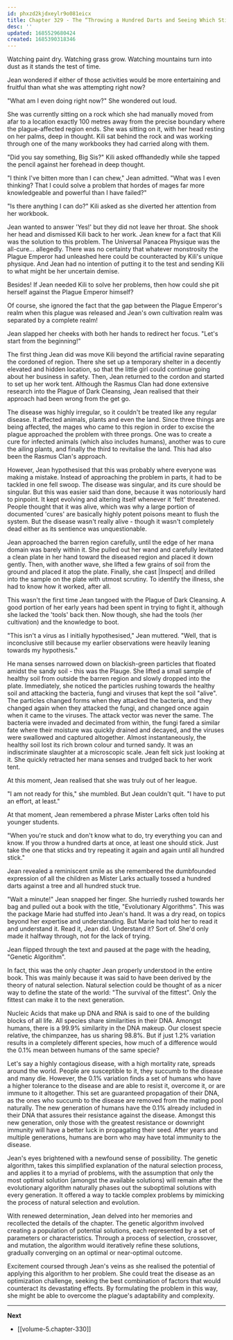 ```yaml
---
id: phxzd2kjdxeylr9o081eicx
title: Chapter 329 - The “Throwing a Hundred Darts and Seeing Which Stick” Strategy
desc: ''
updated: 1685529680424
created: 1685390318346
---
```


Watching paint dry. Watching grass grow. Watching mountains turn into dust as it stands the test of time. 

Jean wondered if either of those activities would be more entertaining and fruitful than what she was attempting right now?

"What am I even doing right now?" She wondered out loud.

She was currently sitting on a rock which she had manually moved from afar to a location exactly 100 metres away from the precise boundary where the plague-affected region ends. She was sitting on it, with her head resting on her palms, deep in thought. Kili sat behind the rock and was working through one of the many workbooks they had carried along with them.

"Did you say something, Big Sis?" Kili asked offhandedly while she tapped the pencil against her forehead in deep thought.

"I think I've bitten more than I can chew," Jean admitted. "What was I even thinking? That I could solve a problem that hordes of mages far more knowledgeable and powerful than I have failed?"

"Is there anything I can do?" Kili asked as she diverted her attention from her workbook.

Jean wanted to answer 'Yes!' but they did not leave her throat. She shook her head and dismissed Kili back to her work. Jean knew for a fact that Kili was the solution to this problem. The Universal Panacea Physique was the all-cure... allegedly. There was no certainty that whatever monstrosity the Plague Emperor had unleashed here could be counteracted by Kili's unique physique. And Jean had no intention of putting it to the test and sending Kili to what might be her uncertain demise.

Besides! If Jean needed Kili to solve her problems, then how could she pit herself against the Plague Emperor himself?

Of course, she ignored the fact that the gap between the Plague Emperor's realm when this plague was released and Jean's own cultivation realm was separated by a complete realm!

Jean slapped her cheeks with both her hands to redirect her focus. "Let's start from the beginning!"

The first thing Jean did was move Kili beyond the artificial ravine separating the cordoned of region. There she set up a temporary shelter in a decently elevated and hidden location, so that the little girl could continue going about her business in safety. Then, Jean returned to the cordon and started to set up her work tent. Although the Rasmus Clan had done extensive research into the Plague of Dark Cleansing, Jean realised that their approach had been wrong from the get go.

The disease was highly irregular, so it couldn't be treated like any regular disease. It affected animals, plants and even the land. Since three things are being affected, the mages who came to this region in order to excise the plague approached the problem with three prongs. One was to create a cure for infected animals (which also includes humans), another was to cure the ailing plants, and finally the third to revitalise the land. This had also been the Rasmus Clan's approach.

However, Jean hypothesised that this was probably where everyone was making a mistake. Instead of approaching the problem in parts, it had to be tackled in one fell swoop. The disease was singular, and its cure should be singular. But this was easier said than done, because it was notoriously hard to pinpoint. It kept evolving and altering itself whenever it 'felt' threatened. People thought that it was alive, which was why a large portion of documented 'cures' are basically highly potent poisons meant to flush the system. But the disease wasn't really alive - though it wasn't completely dead either as its sentience was unquestionable.

Jean approached the barren region carefully, until the edge of her mana domain was barely within it. She pulled out her wand and carefully levitated a clean plate in her hand toward the diseased region and placed it down gently. Then, with another wave, she lifted a few grains of soil from the ground and placed it atop the plate. Finally, she cast |Inspect| and drilled into the sample on the plate with utmost scrutiny. To identify the illness, she had to know how it worked, after all.

This wasn't the first time Jean tangoed with the Plague of Dark Cleansing. A good portion of her early years had been spent in trying to fight it, although she lacked the 'tools' back then. Now though, she had the tools (her cultivation) and the knowledge to boot.

"This isn't a virus as I initially hypothesised," Jean muttered. "Well, that is inconclusive still because my earlier observations were heavily leaning towards my hypothesis."

He mana senses narrowed down on blackish-green particles that floated amidst the sandy soil - this was the Plauge. She lifted a small sample of healthy soil from outside the barren region and slowly dropped into the plate. Immediately, she noticed the particles rushing towards the healthy soil and attacking the bacteria, fungi and viruses that kept the soil "alive". The particles changed forms when they attacked the bacteria, and they changed again when they attacked the fungi, and changed once again when it came to the viruses. The attack vector was never the same. The bacteria were invaded and decimated from within, the fungi fared a similar fate where their moisture was quickly drained and decayed, and the viruses were swallowed and captured altogether. Almost instantaneously, the healthy soil lost its rich brown colour and turned sandy. It was an indiscriminate slaughter at a microscopic scale. Jean felt sick just looking at it. She quickly retracted her mana senses and trudged back to her work tent.

At this moment, Jean realised that she was truly out of her league.

"I am not ready for this," she mumbled. But Jean couldn't quit. "I have to put an effort, at least."

At that moment, Jean remembered a phrase Mister Larks often told his younger students.

"When you're stuck and don't know what to do, try everything you can and know. If you throw a hundred darts at once, at least one should stick. Just take the one that sticks and try repeating it again and again until all hundred stick."

Jean revealed a reminiscent smile as she remembered the dumbfounded expression of all the children as Mister Larks actually tossed a hundred darts against a tree and all hundred stuck true.

"Wait a minute!" Jean snapped her finger. She hurriedly rushed towards her bag and pulled out a book with the title, "Evolutionary Algorithms". This was the package Marie had stuffed into Jean's hand. It was a dry read, on topics beyond her expertise and understanding. But Marie had told her to read it and understand it. Read it, Jean did. Understand it? Sort of. She'd only made it halfway through, not for the lack of trying.

Jean flipped through the text and paused at the page with the heading, "Genetic Algorithm".

In fact, this was the only chapter Jean properly understood in the entire book. This was mainly because it was said to have been derived by the theory of natural selection. Natural selection could be thought of as a nicer way to define the state of the world: "The survival of the fittest". Only the fittest can make it to the next generation.

Nucleic Acids that make up DNA and RNA is said to one of the building blocks of all life. All species share similarities in their DNA. Amongst humans, there is a 99.9% similarity in the DNA makeup. Our closest specie relative, the chimpanzee, has us sharing 98.8%. But if just 1.2% variation results in a completely different species, how much of a difference would the 0.1% mean between humans of the same specie?

Let's say a highly contagious disease, with a high mortality rate, spreads around the world. People are susceptible to it, they succumb to the disease and many die. However, the 0.1% variation finds a set of humans who have a higher tolerance to the disease and are able to resist it, overcome it, or are immune to it altogether. This set are guaranteed propagation of their DNA, as the ones who succumb to the disease are removed from the mating pool naturally. The new generation of humans have the 0.1% already included in their DNA that assures their resistance against the disease. Amongst this new generation, only those with the greatest resistance or downright immunity will have a better luck in propagating their seed. After years and multiple generations, humans are born who may have total immunity to the disease.

Jean's eyes brightened with a newfound sense of possibility. The genetic algorithm, takes this simplified explanation of the natural selection process, and applies it to a myriad of problems, with the assumption that only the most optimal solution (amongst the available solutions) will remain after the evolutionary algorithm naturally phases out the suboptimal solutions with every generation. It offered a way to tackle complex problems by mimicking the process of natural selection and evolution.

With renewed determination, Jean delved into her memories and recollected the details of the chapter. The genetic algorithm involved creating a population of potential solutions, each represented by a set of parameters or characteristics. Through a process of selection, crossover, and mutation, the algorithm would iteratively refine these solutions, gradually converging on an optimal or near-optimal outcome.

Excitement coursed through Jean's veins as she realised the potential of applying this algorithm to her problem. She could treat the disease as an optimization challenge, seeking the best combination of factors that would counteract its devastating effects. By formulating the problem in this way, she might be able to overcome the plague's adaptability and complexity.

____

**Next**
* [[volume-5.chapter-330]]